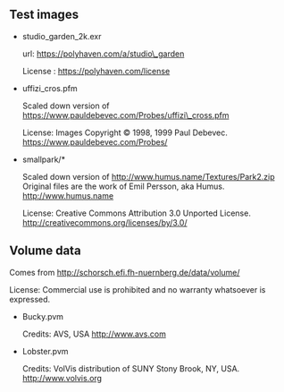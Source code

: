 ## Test images

* studio\_garden\_2k.exr

    url: <https://polyhaven.com/a/studio\_garden>

    License : <https://polyhaven.com/license>

* uffizi\_cros.pfm

    Scaled down version of <https://www.pauldebevec.com/Probes/uffizi\_cross.pfm>

    License: Images Copyright © 1998, 1999 Paul Debevec. <https://www.pauldebevec.com/Probes/>

* smallpark/\*

    Scaled down version of <http://www.humus.name/Textures/Park2.zip>
    Original files are the work of Emil Persson, aka Humus. <http://www.humus.name>

    License: Creative Commons Attribution 3.0 Unported License. <http://creativecommons.org/licenses/by/3.0/>

## Volume data

Comes from <http://schorsch.efi.fh-nuernberg.de/data/volume/>

License: Commercial use is prohibited and no warranty whatsoever is expressed.

* Bucky.pvm

    Credits: AVS, USA <http://www.avs.com>

* Lobster.pvm

    Credits: VolVis distribution of SUNY Stony Brook, NY, USA. <http://www.volvis.org>
